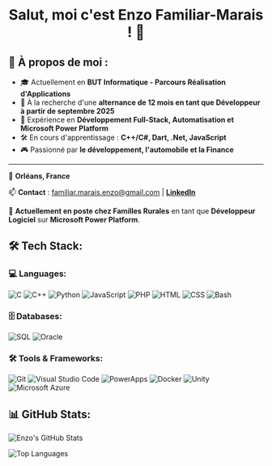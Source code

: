 <h1 align="center">Salut, moi c'est Enzo Familiar-Marais ! 👋</h1>

## 📌 À propos de moi :
- 🎓 Actuellement en **BUT Informatique - Parcours Réalisation d'Applications**
- 💼 À la recherche d'une **alternance de 12 mois en tant que Développeur à partir de septembre 2025**
- 🚀 Expérience en **Développement Full-Stack, Automatisation et Microsoft Power Platform**
- 🛠️ En cours d'apprentissage : **C++/C#, Dart, .Net, JavaScript**
- 🎮 Passionné par **le développement, l'automobile et la Finance**

---

📍 **Orléans, France**  

📫 **Contact** : [familiar.marais.enzo@gmail.com](mailto:familiar.marais.enzo@gmail.com) | **[LinkedIn](https://www.linkedin.com/in/enzo-familiar-marais-7a78622b5/)**  

🏢 **Actuellement en poste chez Familles Rurales** en tant que **Développeur Logiciel** sur **Microsoft Power Platform**.

## 🛠 Tech Stack:

### 💻 Languages:
![C](https://img.shields.io/badge/C-%2300599C.svg?style=for-the-badge&logo=c&logoColor=white)
![C++](https://img.shields.io/badge/C++-%2300599C.svg?style=for-the-badge&logo=c%2B%2B&logoColor=white)
![Python](https://img.shields.io/badge/Python-%233776AB.svg?style=for-the-badge&logo=python&logoColor=white)
![JavaScript](https://img.shields.io/badge/JavaScript-%23F7DF1E.svg?style=for-the-badge&logo=javascript&logoColor=black)
![PHP](https://img.shields.io/badge/PHP-%23777BB4.svg?style=for-the-badge&logo=php&logoColor=white)
![HTML](https://img.shields.io/badge/HTML5-%23E34F26.svg?style=for-the-badge&logo=html5&logoColor=white)
![CSS](https://img.shields.io/badge/CSS3-%231572B6.svg?style=for-the-badge&logo=css3&logoColor=white)
![Bash](https://img.shields.io/badge/Bash-%234EAA25.svg?style=for-the-badge&logo=gnu-bash&logoColor=white)

### 🗄️ Databases:
![SQL](https://img.shields.io/badge/SQL-%234479A1.svg?style=for-the-badge&logo=postgresql&logoColor=white)
![Oracle](https://img.shields.io/badge/Oracle-%23F80000.svg?style=for-the-badge&logo=oracle&logoColor=white)

### 🛠️ Tools & Frameworks:
![Git](https://img.shields.io/badge/Git-%23F05032.svg?style=for-the-badge&logo=git&logoColor=white)
![Visual Studio Code](https://img.shields.io/badge/VS%20Code-%23007ACC.svg?style=for-the-badge&logo=visual-studio-code&logoColor=white)
![PowerApps](https://img.shields.io/badge/PowerApps-%237A43D5.svg?style=for-the-badge&logo=powerapps&logoColor=white)
![Docker](https://img.shields.io/badge/Docker-%230db7ed.svg?style=for-the-badge&logo=docker&logoColor=white)
![Unity](https://img.shields.io/badge/Unity-%23000000.svg?style=for-the-badge&logo=unity&logoColor=white)
![Microsoft Azure](https://img.shields.io/badge/Azure-%230072C6.svg?style=for-the-badge&logo=microsoftazure&logoColor=white)

## 📊 GitHub Stats:
![Enzo's GitHub Stats](https://github-readme-stats.vercel.app/api?username=EnzoFamiliar-Marais&show_icons=true&theme=tokyonight)


![Top Languages](https://github-readme-stats.vercel.app/api/top-langs/?username=EnzoFamiliar-Marais&layout=compact&theme=tokyonight)









